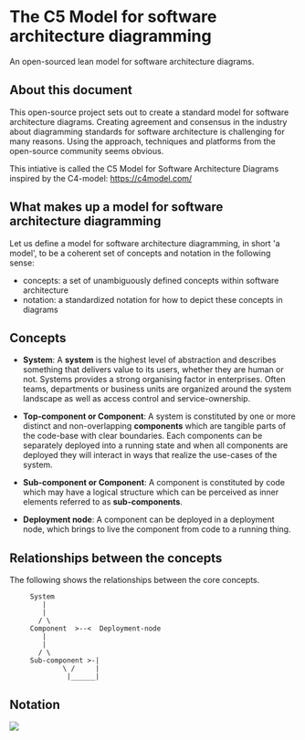 # The C5 Model for software architecture diagramming

An open-sourced lean model for software architecture diagrams. 

## About this document

This open-source project sets out to create a standard model for software architecture diagrams. Creating agreement and consensus in the industry about diagramming standards for software architecture is challenging for many reasons. Using the approach, techniques and platforms from the open-source community seems obvious. 

This intiative is called the C5 Model for Software Architecture Diagrams inspired by the C4-model: https://c4model.com/
## What makes up a model for software architecture diagramming 

Let us define a model for software architecture diagramming, in short 'a model', to be a coherent set of concepts and notation in the following sense: 

- concepts: a set of unambiguously defined concepts within software architecture 
- notation: a standardized notation for how to depict these concepts in diagrams


## Concepts

- **System**: A **system** is the highest level of abstraction and describes something that delivers value to its users, whether they are human or not. Systems provides a strong organising factor in enterprises. Often teams, departments or business units are organized around the system landscape as well as access control and service-ownership. 

- **Top-component or Component**: A system is constituted by one or more distinct and non-overlapping **components** which are tangible parts of the code-base with clear boundaries. Each components can be separately deployed into a running state and when all components are deployed they will interact in ways that realize the use-cases of the system.

- **Sub-component or Component**: A component is constituted by code which may have a logical structure which can be perceived as inner elements referred to as **sub-components**.

- **Deployment node**: A component can be deployed in a deployment node, which brings to live the component from code to a running thing.

## Relationships between the concepts

The following shows the relationships between the core concepts.

```
     System
        |
        |
       / \
     Component  >--<  Deployment-node
        |
        |
       / \
     Sub-component >-|
             \ /     |
              |______|

```

## Notation

![](images/legend.png)
